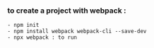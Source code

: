 ### to create a project with webpack :
    - npm init
    - npm install webpack webpack-cli --save-dev
    - npx webpack : to run 
    
    